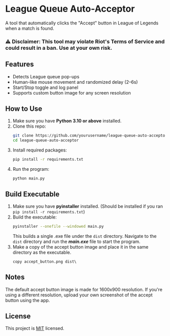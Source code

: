 # League Queue Auto-Acceptor

A tool that automatically clicks the "Accept" button in League of Legends when a match is found.

### ⚠️ **Disclaimer: This tool may violate Riot's Terms of Service and could result in a ban. Use at your own risk.**

## Features

- Detects League queue pop-ups
- Human-like mouse movement and randomized delay (2–6s)
- Start/Stop toggle and log panel
- Supports custom button image for any screen resolution

## How to Use

1. Make sure you have **Python 3.10 or above** installed.
2. Clone this repo:
   ```bash
   git clone https://github.com/yourusername/league-queue-auto-acceptor.git
   cd league-queue-auto-acceptor
   ```
3. Install required packages:
   ```bash
   pip install -r requirements.txt
   ```
4. Run the program:
   ```
   python main.py
   ```

## Build Executable

1. Make sure you have **pyinstaller** installed. (Should be installed if you ran `pip install -r requirements.txt`)
2. Build the executable:
   ```bash
   pyinstaller --onefile --windowed main.py
   ```
   This builds a single .exe file under the `dist` directory. Navigate to the `dist` directory and run the **_main.exe_** file to start the program.
3. Make a copy of the accept button image and place it in the same directory as the executable.
   ```
   copy accept_button.png dist\
   ```

## Notes

The default accept button image is made for 1600x900 resolution.
If you're using a different resolution, upload your own screenshot of the accept button using the app.

## License

This project is [MIT](https://github.com/ryangandev/league-queue-acceptor/blob/main/LICENSE) licensed.
